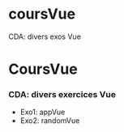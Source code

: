 # coursVue
CDA: divers exos Vue

# CoursVue
### CDA: divers exercices Vue

- Exo1: appVue
- Exo2: randomVue
